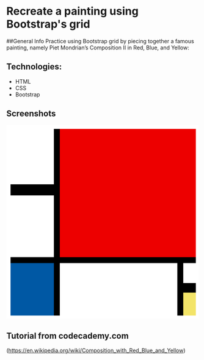 
# Recreate a painting using Bootstrap's grid

##General Info
Practice using Bootstrap grid by piecing together a famous painting, namely Piet Mondrian’s Composition II in Red, Blue, and Yellow:

## Technologies:
* HTML
* CSS
* Bootstrap

## Screenshots
![](./design/composition.png)

## Tutorial from codecademy.com


(https://en.wikipedia.org/wiki/Composition_with_Red_Blue_and_Yellow)